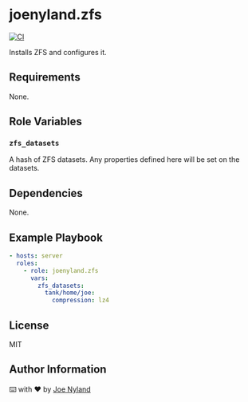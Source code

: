joenyland.zfs
=========================

[![CI](https://github.com/JoeNyland/ansible-zfs-role/actions/workflows/ci.yml/badge.svg)](https://github.com/JoeNyland/ansible-zfs-role/actions/workflows/ci.yml)

Installs ZFS and configures it.

Requirements
------------

None.

Role Variables
--------------

### `zfs_datasets`

A hash of ZFS datasets. Any properties defined here will be set on the datasets.

Dependencies
------------

None.

Example Playbook
----------------

```yaml
- hosts: server
  roles:
    - role: joenyland.zfs
      vars:
        zfs_datasets:
          tank/home/joe:
            compression: lz4
```

License
-------

MIT

Author Information
------------------

⌨️ with ❤️ by [Joe Nyland](https://joe.nyland.io)
